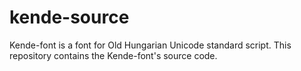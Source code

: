 # kende-source
Kende-font is a font for Old Hungarian Unicode standard script.
This repository contains the Kende-font's source code.

